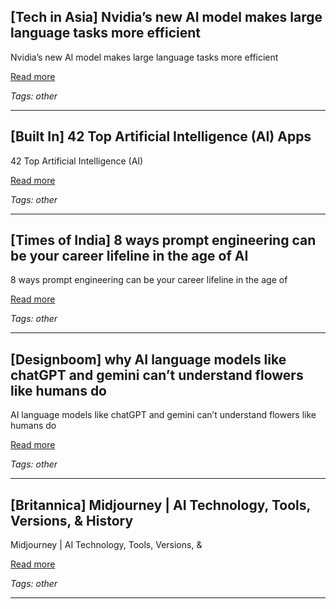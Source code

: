 ## [Tech in Asia] Nvidia’s new AI model makes large language tasks more efficient

Nvidia’s new AI model makes large language tasks more efficient

[Read more](https://www.techinasia.com/news/nvidias-ai-model-large-language-tasks-efficient)

_Tags: other_

---
## [Built In] 42 Top Artificial Intelligence (AI) Apps

42 Top Artificial Intelligence (AI)

[Read more](https://builtin.com/artificial-intelligence/ai-apps)

_Tags: other_

---
## [Times of India] 8 ways prompt engineering can be your career lifeline in the age of AI

8 ways prompt engineering can be your career lifeline in the age of

[Read more](https://timesofindia.indiatimes.com/education/news/8-ways-prompt-engineering-can-be-your-career-lifeline-in-the-age-of-ai/articleshow/121647074.cms)

_Tags: other_

---
## [Designboom] why AI language models like chatGPT and gemini can’t understand flowers like humans do

AI language models like chatGPT and gemini can’t understand flowers like humans do

[Read more](https://www.designboom.com/technology/ai-language-models-chatgpt-gemini-understand-flowers-ohio-state-university-06-04-2025/)

_Tags: other_

---
## [Britannica] Midjourney | AI Technology, Tools, Versions, & History

Midjourney | AI Technology, Tools, Versions, &

[Read more](https://www.britannica.com/technology/Midjourney)

_Tags: other_

---
